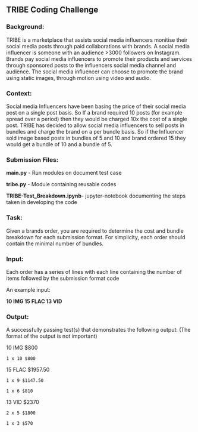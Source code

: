 ## TRIBE Coding Challenge


### Background:

TRIBE is a marketplace that assists social media influencers monitise their social media posts through
paid collaborations with brands. A social media influencer is someone with an audience >3000 followers
on Instagram. Brands pay social media influencers to promote their products and services through
sponsored posts to the influencers social media channel and audience. The social media influencer can
choose to promote the brand using static images, through motion using video and audio.

### Context:

Social media Influencers have been basing the price of their social media post on a single post basis. So
If a brand required 10 posts (for example spread over a period) then they would be charged 10x the cost
of a single post. TRIBE has decided to allow social media influencers to sell posts in bundles and charge
the brand on a per bundle basis. So if the Influencer sold image based posts in bundles of 5 and 10 and
brand ordered 15 they would get a bundle of 10 and a bundle of 5.

### Submission Files:
**main.py** - Run modules on document test case

**tribe.py** - Module containing reusable codes

**TRIBE-Test_Breakdown.ipynb**- jupyter-notebook documenting the steps taken in developing the code 


### Task:

Given a brands order, you are required to determine the cost and bundle breakdown for each submission
format. For simplicity, each order should contain the minimal number of bundles.

### Input:

Each order has a series of lines with each line containing the number of items followed by the submission
format code

An example input: 

**10 IMG 15 FLAC 13 VID**

### Output:

A successfully passing test(s) that demonstrates the following output: (The format of the output is not
important)

10 IMG $800

    1 x 10 $800

15 FLAC $1957.50

    1 x 9 $1147.50

    1 x 6 $810

13 VID $2370

    2 x 5 $1800

    1 x 3 $570